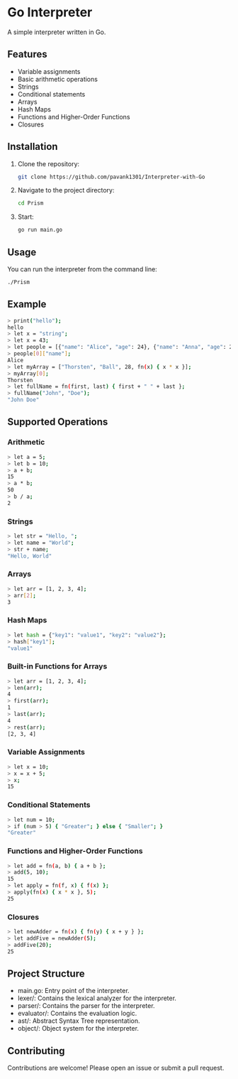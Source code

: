 # Go Interpreter

A simple interpreter written in Go.

## Features

- Variable assignments
- Basic arithmetic operations
- Strings
- Conditional statements
- Arrays
- Hash Maps
- Functions and Higher-Order Functions
- Closures

## Installation

1. Clone the repository:

    ```bash
    git clone https://github.com/pavank1301/Interpreter-with-Go
    ```

2. Navigate to the project directory:

    ```bash
    cd Prism
    ```

3. Start:

    ```bash
    go run main.go
    ```

## Usage

You can run the interpreter from the command line:

```bash
./Prism
```

## Example

```bash
> print("hello");
hello
> let x = "string";
> let x = 43;
> let people = [{"name": "Alice", "age": 24}, {"name": "Anna", "age": 28}];
> people[0]["name"];
Alice
> let myArray = ["Thorsten", "Ball", 28, fn(x) { x * x }];
> myArray[0];
Thorsten
> let fullName = fn(first, last) { first + " " + last };
> fullName("John", "Doe");
"John Doe"
```

## Supported Operations

### Arithmetic

```bash
> let a = 5;
> let b = 10;
> a + b;
15
> a * b;
50
> b / a;
2
```

### Strings

```bash
> let str = "Hello, ";
> let name = "World";
> str + name;
"Hello, World"
```

### Arrays

```bash
> let arr = [1, 2, 3, 4];
> arr[2];
3
```

### Hash Maps

```bash
> let hash = {"key1": "value1", "key2": "value2"};
> hash["key1"];
"value1"
```

### Built-in Functions for Arrays

```bash
> let arr = [1, 2, 3, 4];
> len(arr);
4
> first(arr);
1
> last(arr);
4
> rest(arr);
[2, 3, 4]
```

### Variable Assignments

```bash
> let x = 10;
> x = x + 5;
> x;
15
```

### Conditional Statements

```bash
> let num = 10;
> if (num > 5) { "Greater"; } else { "Smaller"; }
"Greater"
```

### Functions and Higher-Order Functions

```bash
> let add = fn(a, b) { a + b };
> add(5, 10);
15
> let apply = fn(f, x) { f(x) };
> apply(fn(x) { x * x }, 5);
25
```

### Closures

```bash
> let newAdder = fn(x) { fn(y) { x + y } };
> let addFive = newAdder(5);
> addFive(20);
25
```

## Project Structure

- main.go: Entry point of the interpreter.
- lexer/: Contains the lexical analyzer for the interpreter.
- parser/: Contains the parser for the interpreter.
- evaluator/: Contains the evaluation logic.
- ast/: Abstract Syntax Tree representation.
- object/: Object system for the interpreter.

## Contributing

Contributions are welcome! Please open an issue or submit a pull request.
